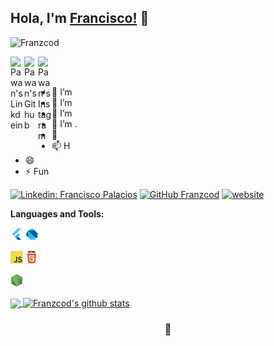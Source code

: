 ## Hola, I'm [Francisco!](https://fpalcios.com.ar) 👋

<p align="left"> <img src="https://komarev.com/ghpvc/?username=Franzcod&label=Views&color=blue&style=plastic" alt="Franzcod" /> </p>


<a href="www.linkedin.com/in/francisco-palacios1989">
  <img align="left" alt="Pawan's Linkdein" width="22px" src="https://cdn.jsdelivr.net/npm/simple-icons@v3/icons/linkedin.svg" />
</a>
<a href="https://github.com/Franzcod">
  <img align="left" alt="Pawan's Github" width="22px" src="https://cdn.jsdelivr.net/npm/simple-icons@v3/icons/github.svg" />
</a>

<a href="https://instagram.com/palaciosf/">
  <img align="left" alt="Pawan's Instagram" width="22px" src="https://cdn.jsdelivr.net/npm/simple-icons@v3/icons/instagram.svg" />
</a>


<br/>
<br/>



- 🔭 I’m 
- 🌱 I’m 
- 👯 I’m 
- 🤔 I’m .
- 💬 
- 📫 H
- 😄 
- ⚡ Fun 


[![Linkedin: Francisco Palacios](https://img.shields.io/badge/-imthepk-blue?style=flat-square&logo=Linkedin&logoColor=white&link=www.linkedin.com/in/francisco-palacios1989)](https://www.linkedin.com)
[![GitHub Franzcod](https://img.shields.io/github/followers/Franzcod?label=follow&style=social)](https://github.com/Franzcod)
[![website](https://img.shields.io/badge/PortfolioWebsite-2648ff?style=flat-square&logo=google-chrome)](https://fpalacios.com.ar/)


**Languages and Tools:**  

<code><img height="20" src="https://raw.githubusercontent.com/github/explore/80688e429a7d4ef2fca1e82350fe8e3517d3494d/topics/flutter/flutter.png"></code>
<code><img height="20" src="https://raw.githubusercontent.com/github/explore/80688e429a7d4ef2fca1e82350fe8e3517d3494d/topics/dart/dart.png"></code>

<code><img height="20" src="https://raw.githubusercontent.com/github/explore/80688e429a7d4ef2fca1e82350fe8e3517d3494d/topics/javascript/javascript.png"></code>
<code><img height="20" src="https://raw.githubusercontent.com/github/explore/80688e429a7d4ef2fca1e82350fe8e3517d3494d/topics/html/html.png"></code>

<code><img height="20" src="https://raw.githubusercontent.com/github/explore/80688e429a7d4ef2fca1e82350fe8e3517d3494d/topics/nodejs/nodejs.png"></code>    

<a href="https://github.com/Franzcod">
  <img align="center" src="https://github-readme-stats.vercel.app/api/top-langs/?username=Franzcod&theme=light&hide_langs_below=1" />
</a>
<a href="https://github.com/Franzcod">
 <img align="center" src="https://github-readme-stats.vercel.app/api?username=Franzcod&show_icons=true&theme=light&line_height=27" alt="Franzcod's github stats"/>
</a>


<div align="center">

### 🐺

</div>
